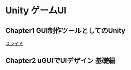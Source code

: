 # Unity ゲームUI

## Chapter1 GUI制作ツールとしてのUnity
[スライド](https://docs.google.com/presentation/d/1TKDCIHHjtxfFmFmf6fcELZKnc1Vnv-O5GDKFwkwNRz4/edit?usp=sharing)

## Chapter2 uGUIでUIデザイン 基礎編
